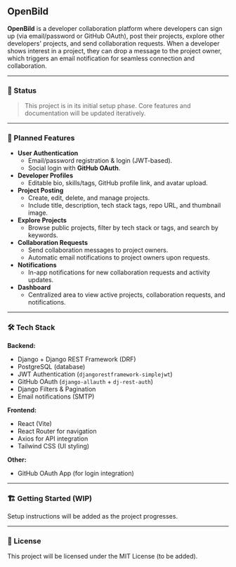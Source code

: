 ## OpenBild

**OpenBild** is a developer collaboration platform where developers can sign up (via email/password or GitHub OAuth), post their projects, explore other developers' projects, and send collaboration requests. When a developer shows interest in a project, they can drop a message to the project owner, which triggers an email notification for seamless connection and collaboration.

---

### 🚧 Status
> This project is in its initial setup phase. Core features and documentation will be updated iteratively.

---

### 🚀 Planned Features

- **User Authentication**
  - Email/password registration & login (JWT-based).
  - Social login with **GitHub OAuth**.
- **Developer Profiles**
  - Editable bio, skills/tags, GitHub profile link, and avatar upload.
- **Project Posting**
  - Create, edit, delete, and manage projects.
  - Include title, description, tech stack tags, repo URL, and thumbnail image.
- **Explore Projects**
  - Browse public projects, filter by tech stack or tags, and search by keywords.
- **Collaboration Requests**
  - Send collaboration messages to project owners.
  - Automatic email notifications to project owners upon requests.
- **Notifications**
  - In-app notifications for new collaboration requests and activity updates.
- **Dashboard**
  - Centralized area to view active projects, collaboration requests, and notifications.

---

### 🛠 Tech Stack

**Backend:**
- Django + Django REST Framework (DRF)
- PostgreSQL (database)
- JWT Authentication (`djangorestframework-simplejwt`)
- GitHub OAuth (`django-allauth` + `dj-rest-auth`)
- Django Filters & Pagination
- Email notifications (SMTP)

**Frontend:**
- React (Vite)
- React Router for navigation
- Axios for API integration
- Tailwind CSS (UI styling)

**Other:**
- GitHub OAuth App (for login integration)

---

### 🏗 Getting Started (WIP)
Setup instructions will be added as the project progresses.

---

### 📜 License
This project will be licensed under the MIT License (to be added).
